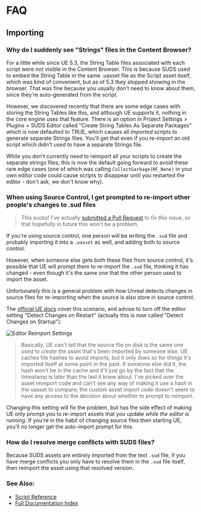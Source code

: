 # FAQ

## Importing

### Why do I suddenly see "Strings" files in the Content Browser?

For a little while since UE 5.3, the String Table files associated with each script were not visible in the Content
Browser. This is because SUDS used to embed the String Table in the same .uasset file as the Script asset itself, 
which was kind of convenient, but as of 5.3 they stopped showing in the browser. That was fine because you usually don't
need to know about them, since they're auto-generated from the script.

However, we discovered recently that there are some edge cases with storing the String Tables like this, and although
UE supports it, nothing in the core engine uses that feature. There is an option in Project Settings > Plugins > SUDS Editor
called "Create String Tables As Separate Packages" which is now defaulted to TRUE, which causes all *imported* scripts
to generate separate Strings files. You'll get that even if you re-import an old script which didn't used to have a
separate Strings file.

While you don't currently *need* to reimport all your scripts to create the separate strings files, this is now the default
going forward to avoid these rare edge cases (one of which was calling `CollectGarbage(RF_None)` in your own editor code
could cause scripts to disappear until you restarted the editor - don't ask, we don't know why).


### When using Source Control, I get prompted to re-import other people's changes to .sud files

> This sucks! I've actually [submitted a Pull Request](https://github.com/EpicGames/UnrealEngine/pull/10006)
> to fix this issue, so that hopefully in future this won't be a problem.

If you're using source control, one person will be writing the `.sud` file and
probably importing it into a `.uasset` as well, and adding both to source control.

However, when someone else gets both these files from source control, it's 
possible that UE will prompt them to re-import the `.sud` file, thinking it has
changed - even though it's the same one that the other person used to import the
asset.

Unfortunately this is a general problem with how Unreal detects changes in source
files for re-importing when the source is also store in source control. 

The [official UE docs](https://docs.unrealengine.com/5.1/en-US/reimporting-assets-automatically-in-unreal-engine/)
cover this scenario, and advise to turn off the editor setting "Detect Changes on Restart"
(actually this is now called "Detect Changes on Startup"):

![Editor Reimport Settings](img/EditorReimportSettings.png)

> Basically, UE can't tell that the source file on disk is the same one used to
> create the asset that's been imported by someone else. UE caches file hashes to
> avoid imports, but it only does so for things it's imported itself at some point
> in the past. If someone else did it, the hash won't be in the cache and it'll
> just go by the fact that the timestamp is later than the last it knew about.
> I've picked over the asset reimport code and can't see any way of making it use
> a hash in the uasset to compare, the custom asset import code doesn't seem to have
> any access to the decision about whether to prompt to reimport.

Changing this setting will fix the problem, but has the side effect of making UE
only prompt you to re-import assets that you update *while the editor is running*.
If you're in the habit of changing source files then starting UE, you'll no longer
get the auto-import prompt for this.

### How do I resolve merge conflicts with SUDS files?

Because SUDS assets are entirely imported from the text `.sud` file, if you have
merge conflicts you only have to resolve them in the `.sud` file itself, then
reimport the asset using that resolved version.


### See Also:
* [Script Reference](ScriptReference.md)
* [Full Documentation Index](../Index.md)